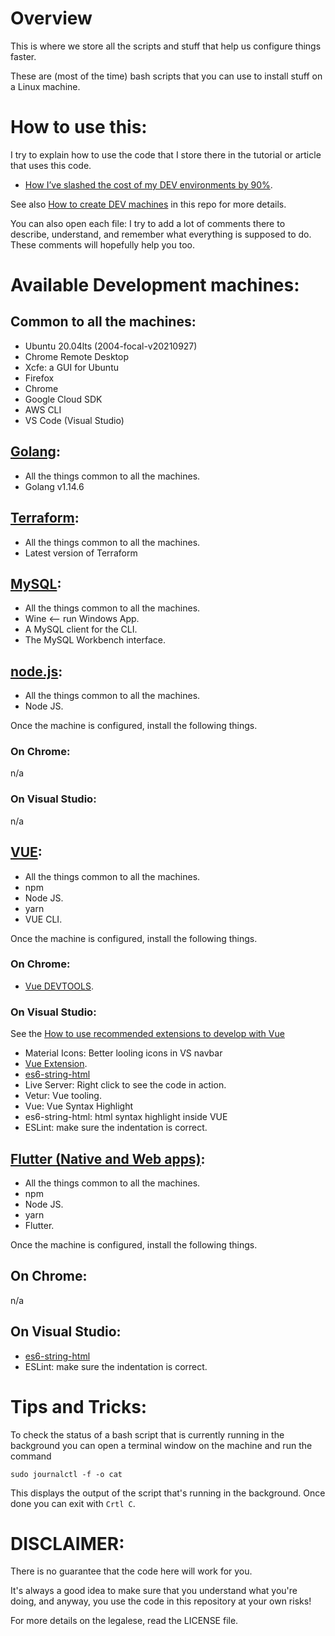 # Overview

This is where we store all the scripts and stuff that help us configure things faster.

These are (most of the time) bash scripts that you can use to install stuff on a Linux machine.

# How to use this:

I try to explain how to use the code that I store there in the tutorial or article that uses this code.

- [How I’ve slashed the cost of my DEV environments by 90%](https://itnext.io/how-ive-slashed-the-cost-of-my-dev-environments-by-90-9c1082ad1baf?source=your_stories_page---------------------------).

See also [How to create DEV machines](./installation/create_dev_machine.md) in this repo for more details.

You can also open each file: I try to add a lot of comments there to describe, understand, and remember what everything is supposed to do. These comments will hopefully help you too.

# Available Development machines:

## Common to all the machines:

- Ubuntu 20.04lts (2004-focal-v20210927)
- Chrome Remote Desktop
- Xcfe: a GUI for Ubuntu
- Firefox
- Chrome
- Google Cloud SDK
- AWS CLI
- VS Code (Visual Studio)

## [Golang](./golang-dev-machine.sh):

- All the things common to all the machines.
- Golang v1.14.6

## [Terraform](./terraform-dev-machine.sh):

- All the things common to all the machines.
- Latest version of Terraform

## [MySQL](./mysql-dev-machine.sh):

- All the things common to all the machines.
- Wine <-- run Windows App.
- A MySQL client for the CLI.
- The MySQL Workbench interface.

## [node.js](./node-js-dev-machine.sh):

- All the things common to all the machines.
- Node JS.

Once the machine is configured, install the following things.

### On Chrome: 

n/a

### On Visual Studio: 

n/a
## [VUE](./vue-dev-machine.sh):

- All the things common to all the machines.
- npm
- Node JS.
- yarn
- VUE CLI.

Once the machine is configured, install the following things.
### On Chrome: 

- [Vue DEVTOOLS](https://github.com/vuejs/devtools#vue-devtools).

### On Visual Studio: 

See the [How to use recommended extensions to develop with Vue](https://www.vuemastery.com/blog/vs-code-for-vuejs-developers/)

  - Material Icons: Better looling icons in VS navbar
  - [Vue Extension](https://marketplace.visualstudio.com/items?itemName=jcbuisson.vue).
  - [es6-string-html](https://marketplace.visualstudio.com/items?itemName=Tobermory.es6-string-html)
  - Live Server: Right click to see the code in action.
  - Vetur: Vue tooling.
  - Vue: Vue Syntax Highlight
  - es6-string-html: html syntax highlight inside VUE
  - ESLint: make sure the indentation is correct.

## [Flutter (Native and Web apps)](./flutter-dev-machine.sh):

- All the things common to all the machines.
- npm
- Node JS.
- yarn
- Flutter.

Once the machine is configured, install the following things.

## On Chrome: 

n/a
## On Visual Studio: 

  - [es6-string-html](https://marketplace.visualstudio.com/items?itemName=Tobermory.es6-string-html)
  - ESLint: make sure the indentation is correct.


# Tips and Tricks:

To check the status of a bash script that is currently running in the background you can open a terminal window on the machine and run the command
```
sudo journalctl -f -o cat
```
This displays the output of the script that's running in the background.
Once done you can exit with `Crtl C`.

# DISCLAIMER:

There is no guarantee that the code here will work for you. 

It's always a good idea to make sure that you understand what you're doing, and anyway, you use the code in this repository at your own risks!

For more details on the legalese, read the LICENSE file.
